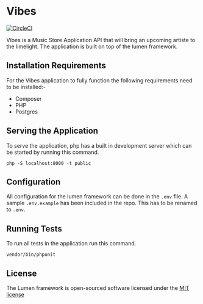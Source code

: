 # Vibes

[![CircleCI](https://circleci.com/gh/chadwalt/Vibes.svg?style=svg)](https://circleci.com/gh/chadwalt/Vibes)

Vibes is a Music Store Application API that will bring an upcoming artiste to the limelight. The application is built on top of the lumen framework.

## Installation Requirements

For the Vibes application to fully function the following requirements need to be installed:-

- Composer
- PHP
- Postgres

## Serving the Application

To serve the application, php has a built in development server which can be started by running this command.

```
php -S localhost:8000 -t public
```

## Configuration

All configuration for the lumen framework can be done in the `.env` file. A sample `.env.example` has been included in the repo. This has to be renamed to `.env`.

## Running Tests

To run all tests in the application run this command.

```
vendor/bin/phpunit
```

## License

The Lumen framework is open-sourced software licensed under the [MIT license](http://opensource.org/licenses/MIT)
